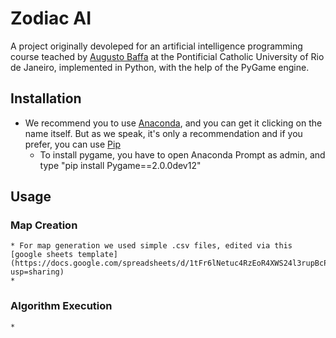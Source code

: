 # Zodiac AI
A project originally devoleped for an artificial intelligence programming course teached by [Augusto Baffa](http://www.inf.puc-rio.br/blog/professor/@augusto-baffa)
at the Pontificial Catholic University of Rio de Janeiro, implemented in Python, with the help of the PyGame engine.

## Installation
	
  * We recommend you to use [Anaconda](https://www.anaconda.com/products/individual), and you can get it clicking on the name itself. But as we speak, it's only
 a recommendation and if you prefer, you can use [Pip](https://pip.pypa.io/en/stable/installing/) 
	* To install pygame, you have to open Anaconda Prompt as admin, and type "pip install Pygame==2.0.0dev12"

## Usage

### Map Creation

	* For map generation we used simple .csv files, edited via this [google sheets template](https://docs.google.com/spreadsheets/d/1tFr6lNetuc4RzEoR4XWS24l3rupBcPPf2lXDDH0PMkE/edit?usp=sharing)
	* 

### Algorithm Execution

	* 



